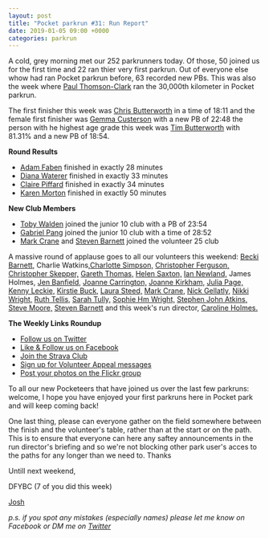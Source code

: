 ```yaml
---
layout: post
title: "Pocket parkrun #31: Run Report"
date: 2019-01-05 09:00 +0000
categories: parkrun
---
```


A cold, grey morning met our 252 parkrunners today. Of those, 50 joined us for the first time and 22 ran thier very first parkrun. Out of everyone else whow had ran Pocket parkrun before, 63 recorded new PBs. This was also the week where [Paul Thomson-Clark](http://www.parkrun.org.uk/pocket/results/latestresults/athletehistory?athleteNumber=2281832) ran the 30,000th kilometer in Pocket parkrun.

The first finisher this week was [Chris Butterworth](http://www.parkrun.org.uk/pocket/results/latestresults/athletehistory?athleteNumber=287219) in a time of 18:11 and the female first finisher was [Gemma Custerson](http://www.parkrun.org.uk/pocket/results/latestresults/athletehistory?athleteNumber=276610) with a new PB of 22:48 the person with he highest age grade this week was [Tim Butterworth](http://www.parkrun.org.uk/pocket/results/latestresults/athletehistory?athleteNumber=627973) with 81.31% and a new PB of 18:54.

**Round Results**

*   [Adam Faben](http://www.parkrun.org.uk/pocket/results/latestresults/athletehistory?athleteNumber=4694551) finished in exactly 28 minutes
*   [Diana Waterer](http://www.parkrun.org.uk/pocket/results/latestresults/athletehistory?athleteNumber=4705941) finished in exactly 33 minutes
*   [Claire Piffard](http://www.parkrun.org.uk/pocket/results/latestresults/athletehistory?athleteNumber=5127543) finished in exactly 34 minutes
*   [Karen Morton](http://www.parkrun.org.uk/pocket/results/latestresults/athletehistory?athleteNumber=4929558) finished in exactly 50 minutes

**New Club Members**

*   [Toby Walden](http://www.parkrun.org.uk/pocket/results/latestresults/athletehistory?athleteNumber=3964079) joined the junior 10 club with a PB of 23:54
*   [Gabriel Pang](http://www.parkrun.org.uk/pocket/results/latestresults/athletehistory?athleteNumber=4669570) joined the junior 10 club with a time of 28:52
*   [Mark Crane](http://www.parkrun.org.uk/results/athleteresultshistory/?athleteNumber=4072444) and [Steven Barnett](http://www.parkrun.org.uk/results/athleteresultshistory/?athleteNumber=4179392) joined the volunteer 25 club

A massive round of applause goes to all our volunteers this weekend: [Becki Barnett,](http://www.parkrun.org.uk/results/athleteresultshistory/?athleteNumber=4161773) Charlie Watkins,[Charlotte Simpson,](http://www.parkrun.org.uk/results/athleteresultshistory/?athleteNumber=2079756) [Christopher Ferguson,](http://www.parkrun.org.uk/results/athleteresultshistory/?athleteNumber=311483) [Christopher Skepper,](http://www.parkrun.org.uk/results/athleteresultshistory/?athleteNumber=3655506) [Gareth Thomas,](http://www.parkrun.org.uk/results/athleteresultshistory/?athleteNumber=408288) [Helen Saxton,](http://www.parkrun.org.uk/results/athleteresultshistory/?athleteNumber=831489) [Ian Newland,](http://www.parkrun.org.uk/results/athleteresultshistory/?athleteNumber=1351941) James Holmes, [Jen Banfield,](http://www.parkrun.org.uk/results/athleteresultshistory/?athleteNumber=313307) [Joanne Carrington,](http://www.parkrun.org.uk/results/athleteresultshistory/?athleteNumber=181580) [Joanne Kirkham,](http://www.parkrun.org.uk/results/athleteresultshistory/?athleteNumber=4936439) [Julia Page,](http://www.parkrun.org.uk/results/athleteresultshistory/?athleteNumber=508834) [Kenny Leckie,](http://www.parkrun.org.uk/results/athleteresultshistory/?athleteNumber=4073128) [Kirstie Buck,](http://www.parkrun.org.uk/results/athleteresultshistory/?athleteNumber=4954643) [Laura Steed,](http://www.parkrun.org.uk/results/athleteresultshistory/?athleteNumber=653409) [Mark Crane,](http://www.parkrun.org.uk/results/athleteresultshistory/?athleteNumber=4072444) [Nick Gellatly,](http://www.parkrun.org.uk/results/athleteresultshistory/?athleteNumber=519807) [Nikki Wright,](http://www.parkrun.org.uk/results/athleteresultshistory/?athleteNumber=4524361) [Ruth Tellis,](http://www.parkrun.org.uk/results/athleteresultshistory/?athleteNumber=4701413) [Sarah Tully,](http://www.parkrun.org.uk/results/athleteresultshistory/?athleteNumber=4909207) [Sophie Hm Wright,](http://www.parkrun.org.uk/results/athleteresultshistory/?athleteNumber=4524393) [Stephen John Atkins,](http://www.parkrun.org.uk/results/athleteresultshistory/?athleteNumber=158778) [Steve Moore,](http://www.parkrun.org.uk/results/athleteresultshistory/?athleteNumber=1771782) [Steven Barnett](http://www.parkrun.org.uk/results/athleteresultshistory/?athleteNumber=4179392) and this week's run director, [Caroline Holmes.](http://www.parkrun.org.uk/results/athleteresultshistory/?athleteNumber=415657)

**The Weekly Links Roundup**

*   [Follow us on Twitter](https://twitter.com/pocketparkrun)
*   [Like & Follow us on Facebook](https://www.facebook.com/pocketparkrun/)
*   [Join the Strava Club](https://www.strava.com/clubs/pocketparkrun)
*   [Sign up for Volunteer Appeal messages](https://www.parkrun.com/runner/opt-ins/?Country=UK)
*   [Post your photos on the Flickr group](https://www.flickr.com/groups/pocket-parkrun/)

To all our new Pocketeers that have joined us over the last few parkruns: welcome, I hope you have enjoyed your first parkruns here in Pocket park and will keep coming back!

One last thing, please can everyone gather on the field somewhere between the finish and the volunteer's table, rather than at the start or on the path. This is to ensure that everyone can here any saftey announcements in the run director's briefing and so we're not blocking other park user's acces to the paths for any longer than we need to. Thanks

Untill next weekend,

DFYBC (7 of you did this week)

[Josh](http://www.parkrun.org.uk/results/athleteresultshistory/?athleteNumber=4196740)

_p.s. if you spot any mistakes (especially names) please let me know on Facebook or DM me on [Twitter](https://twitter.com/_Josh_justJosh)_
